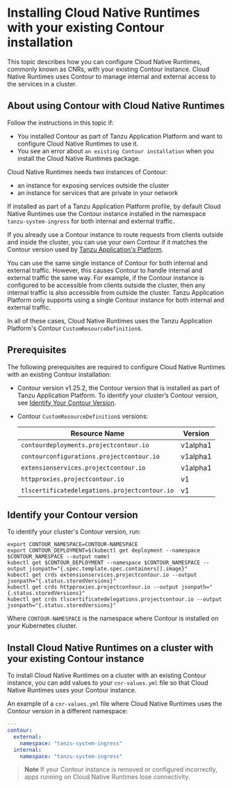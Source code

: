 # Installing Cloud Native Runtimes with your existing Contour installation

This topic describes how you can configure Cloud Native Runtimes, commonly known
as CNRs, with your existing Contour instance. Cloud Native Runtimes uses Contour
to manage internal and external access to the services in a cluster.

## <a id='overview'></a> About using Contour with Cloud Native Runtimes

Follow the instructions in this topic if:

- You installed Contour as part of Tanzu Application Platform and want to configure Cloud Native Runtimes to use it.
- You see an error about `an existing Contour installation` when you install the Cloud Native Runtimes package.

Cloud Native Runtimes needs two instances of Contour:

- an instance for exposing services outside the cluster
- an instance for services that are private in your network

If installed as part of a Tanzu Application Platform profile,
by default Cloud Native Runtimes use the Contour instance installed in the
namespace `tanzu-system-ingress` for both internal and external traffic.

If you already use a Contour instance to route requests from clients outside and
inside the cluster, you can use your own Contour if it matches the Contour
version used by [Tanzu Application's Platform](../../cert-manager/install.hbs.md).

You can use the same single instance of Contour for both internal and external
traffic. However, this causes Contour to handle internal and external traffic
the same way. For example, if the Contour instance is configured to be
accessible from clients outside the cluster, then any internal traffic is also
accessible from outside the cluster. Tanzu Application Platform only supports
using a single Contour instance for both internal and external traffic.

In all of these cases, Cloud Native Runtimes uses the Tanzu Application Platform's Contour `CustomResourceDefinition`s.

## <a id='prerecs'></a> Prerequisites

The following prerequisites are required to configure Cloud Native Runtimes with an existing Contour installation:

- Contour version v1.25.2, the Contour version that is installed as part of Tanzu Application Platform. To identify your cluster’s Contour version, see [Identify Your Contour Version](#identify-version).
- Contour `CustomResourceDefinition`s versions:

    | Resource Name                                 | Version  |
    | ----------------------------------------------| -------- |
    | `contourdeployments.projectcontour.io`        | v1alpha1 |
    | `contourconfigurations.projectcontour.io`     | v1alpha1 |
    | `extensionservices.projectcontour.io`         | v1alpha1 |
    | `httpproxies.projectcontour.io`               | v1       |
    | `tlscertificatedelegations.projectcontour.io` | v1       |

## <a id='identify-version'></a> Identify your Contour version

To identify your cluster's Contour version, run:

```shell script
export CONTOUR_NAMESPACE=CONTOUR-NAMESPACE
export CONTOUR_DEPLOYMENT=$(kubectl get deployment --namespace $CONTOUR_NAMESPACE --output name)
kubectl get $CONTOUR_DEPLOYMENT --namespace $CONTOUR_NAMESPACE --output jsonpath="{.spec.template.spec.containers[].image}"
kubectl get crds extensionservices.projectcontour.io --output jsonpath="{.status.storedVersions}"
kubectl get crds httpproxies.projectcontour.io --output jsonpath="{.status.storedVersions}"
kubectl get crds tlscertificatedelegations.projectcontour.io --output jsonpath="{.status.storedVersions}"
```

Where `CONTOUR-NAMESPACE` is the namespace where Contour is installed on your Kubernetes cluster.

## <a id='install-existing-contour'></a> Install Cloud Native Runtimes on a cluster with your existing Contour instance

To install Cloud Native Runtimes on a cluster with an existing Contour instance,
you can add values to your `cnr-values.yml` file so that Cloud Native Runtimes uses your Contour instance.

An example of a `cnr-values.yml` file where Cloud Native Runtimes uses the Contour version in a different namespace:

```yaml
---
contour:
  external:
    namespace: "tanzu-system-ingress"
  internal:
    namespace: "tanzu-system-ingress"
```

> **Note** If your Contour instance is removed or configured incorrectly, apps running on Cloud Native Runtimes lose connectivity.
